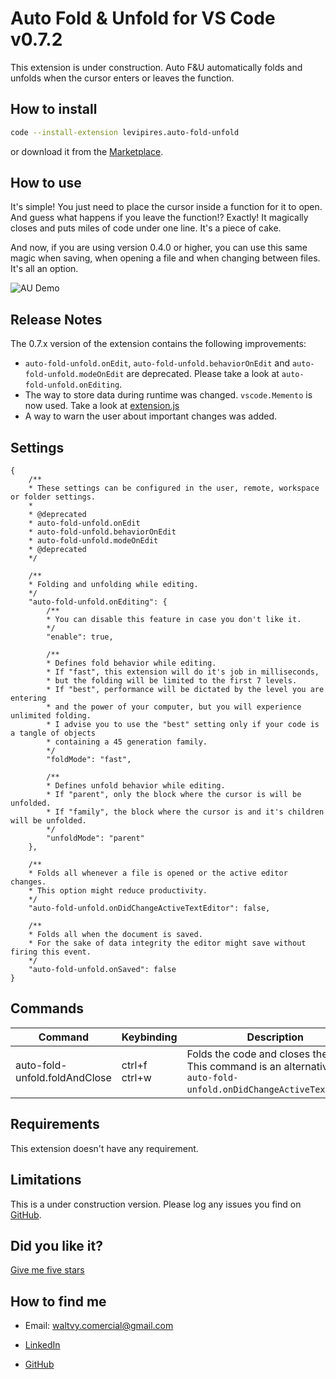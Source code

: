 # Auto Fold & Unfold for VS Code v0.7.2

This extension is under construction. Auto F&U automatically folds and unfolds when the cursor enters or leaves the function.

## How to install

```bash
code --install-extension levipires.auto-fold-unfold
```

or download it from the [Marketplace](https://marketplace.visualstudio.com/items?itemName=levipires.auto-fold-unfold#overview).

## How to use

It's simple! You just need to place the cursor inside a function for it to open. And guess what happens if you leave the function!? Exactly!
It magically closes and puts miles of code under one line. It's a piece of cake.

And now, if you are using version 0.4.0 or higher, you can use this same magic when saving, when opening a file and when changing between files. It's all an option.

![AU Demo](https://raw.githubusercontent.com/levi-pires/auto-fold-unfold/master/images/demo.gif)

## Release Notes

The 0.7.x version of the extension contains the following improvements:

* `auto-fold-unfold.onEdit`, `auto-fold-unfold.behaviorOnEdit` and `auto-fold-unfold.modeOnEdit` are deprecated.
Please take a look at `auto-fold-unfold.onEditing`.
* The way to store data during runtime was changed. `vscode.Memento` is now used.
Take a look at [extension.js](https://github.com/levi-pires/auto-fold-unfold/tree/master/src)
* A way to warn the user about important changes was added.

## Settings

```jsonc
{
    /**
    * These settings can be configured in the user, remote, workspace or folder settings.
    *
    * @deprecated
    * auto-fold-unfold.onEdit
    * auto-fold-unfold.behaviorOnEdit
    * auto-fold-unfold.modeOnEdit
    * @deprecated
    */

    /**
    * Folding and unfolding while editing.
    */
    "auto-fold-unfold.onEditing": {
        /**
        * You can disable this feature in case you don't like it.
        */
        "enable": true,

        /**
        * Defines fold behavior while editing.
        * If "fast", this extension will do it's job in milliseconds,
        * but the folding will be limited to the first 7 levels.
        * If "best", performance will be dictated by the level you are entering
        * and the power of your computer, but you will experience unlimited folding.
        * I advise you to use the "best" setting only if your code is a tangle of objects
        * containing a 45 generation family.
        */
        "foldMode": "fast",

        /**
        * Defines unfold behavior while editing.
        * If "parent", only the block where the cursor is will be unfolded.
        * If "family", the block where the cursor is and it's children will be unfolded.
        */
        "unfoldMode": "parent"
    },

    /**
    * Folds all whenever a file is opened or the active editor changes.
    * This option might reduce productivity.
    */
    "auto-fold-unfold.onDidChangeActiveTextEditor": false,

    /**
    * Folds all when the document is saved.
    * For the sake of data integrity the editor might save without firing this event.
    */
    "auto-fold-unfold.onSaved": false
}
```

## Commands

Command | Keybinding | Description
--------|------------|------------
auto-fold-unfold.foldAndClose | ctrl+f ctrl+w | Folds the code and closes the editor. This command is an alternative to `auto-fold-unfold.onDidChangeActiveTextEditor`.

## Requirements

This extension doesn't have any requirement.

## Limitations

This is a under construction version. Please log any issues you find on [GitHub](https://github.com/levi-pires/auto-fold-unfold/issues).

## Did you like it?

[Give me five stars](https://marketplace.visualstudio.com/items?itemName=levipires.auto-fold-unfold#review-details)

## How to find me

* Email: waltvy.comercial@gmail.com

* [LinkedIn](https://www.linkedin.com/in/levi-pires-5a74331a6)

* [GitHub](https://www.github.com/levi-pires)
